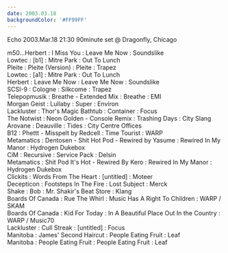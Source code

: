 ```yaml
---
date: 2003.03.18
backgroundColor: '#FF99FF'
---
```


Echo 2003.Mar.18 21:30 90minute set @ Dragonfly, Chicago  

m50...Herbert : I Miss You : Leave Me Now : Soundslike  
Lowtec : \[b1\] : Mitre Park : Out To Lunch  
Pleite : Pleite (Version) : Pleite : Trapez  
Lowtec : \[a1\] : Mitre Park : Out To Lunch  
Herbert : Leave Me Now : Leave Me Now : Soundslike  
SCSI-9 : Cologne : Silkcome : Trapez  
Telepopmusik : Breathe - Extended Mix : Breathe : EMI  
Morgan Geist : Lullaby : Super : Environ  
Lackluster : Thor's Magic Bathtub : Container : Focus  
The Notwist : Neon Golden - Console Remix : Trashing Days : City Slang  
Arovane : Deauville : Tides : City Centre Offices  
B12 : Phettt - Misspelt by Redcell : Time Tourist : WARP  
Metamatics : Dentosen - Shit Hot Pod - Rewired by Yasume : Rewired In My Manor : Hydrogen Dukebox  
CiM : Recursive : Service Pack : Delsin  
Metamatics : Shit Pod It's Hot - Rewired By Kero : Rewired In My Manor : Hydrogen Dukebox  
Clickits : Words From The Heart : \[untitled\] : Moteer  
Decepticon : Footsteps In The Fire : Lost Subject : Merck  
Shake : Bob : Mr. Shakir's Beat Store : Klang  
Boards Of Canada : Rue The Whirl : Music Has A Right To Children : WARP / SKAM  
Boards Of Canada : Kid For Today : In A Beautiful Place Out In the Country : WARP / Music70  
Lackluster : Cull Streak : \[untitled\] : Focus  
Manitoba : James' Second Haircut : People Eating Fruit : Leaf  
Manitoba : People Eating Fruit : People Eating Fruit : Leaf